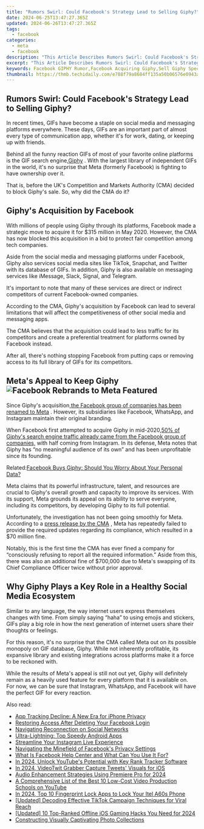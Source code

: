 ```yaml
---
title: "Rumors Swirl: Could Facebook's Strategy Lead to Selling Giphy?"
date: 2024-06-25T13:47:27.365Z
updated: 2024-06-26T13:47:27.365Z
tags:
  - facebook
categories:
  - meta
  - facebook
description: "This Article Describes Rumors Swirl: Could Facebook's Strategy Lead to Selling Giphy?"
excerpt: "This Article Describes Rumors Swirl: Could Facebook's Strategy Lead to Selling Giphy?"
keywords: Facebook GIPHY Rumor,Facebook Acquiring Giphy,Sell Giphy Speculation,Social Media Giant Giphy,Tech Industry Giphy News,Giphy Potential Sale,Rumors
thumbnail: https://thmb.techidaily.com/e788f79a8684ff135a50b06576e0943a8c2779cab90284e9a264c3a4912b0271.png
---
```


## Rumors Swirl: Could Facebook's Strategy Lead to Selling Giphy?

 In recent times, GIFs have become a staple on social media and messaging platforms everywhere. These days, GIFs are an important part of almost every type of communication app, whether it's for work, dating, or keeping up with friends.

 Behind all the funny reaction GIFs of most of your favorite online platforms is the GIF search engine,[Giphy](https://giphy.com/) . With the largest library of independent GIFs in the world, it's no surprise that Meta (formerly Facebook) is fighting to have ownership over it.

 That is, before the UK's Competition and Markets Authority (CMA) decided to block Giphy's sale. So, why did the CMA do it?

## Giphy's Acquisition by Facebook

 With millions of people using Giphy through its platforms, Facebook made a strategic move to acquire it for $315 million in May 2020\. However, the CMA has now blocked this acquisition in a bid to protect fair competition among tech companies.

 Aside from the social media and messaging platforms under Facebook, Giphy also services social media sites like TikTok, Snapchat, and Twitter with its database of GIFs. In addition, Giphy is also available on messaging services like iMessage, Slack, Signal, and Telegram.

 It's important to note that many of these services are direct or indirect competitors of current Facebook-owned companies.

 According to the CMA, Giphy's acquisition by Facebook can lead to several limitations that will affect the competitiveness of other social media and messaging apps.

 The CMA believes that the acquisition could lead to less traffic for its competitors and create a preferential treatment for platforms owned by Facebook instead.

 After all, there's nothing stopping Facebook from putting caps or removing access to its full library of GIFs for its competitors.

## Meta's Appeal to Keep Giphy ![Facebook Rebrands to Meta Featured](https://static1.makeuseofimages.com/wordpress/wp-content/uploads/2021/10/Facebook-Rebrands-to-Meta-Featured.jpg)

 Since Giphy's acquisition,[the Facebook group of companies has been renamed to Meta](https://www.makeuseof.com/facebook-announced-meta-its-new-brand/) . However, its subsidiaries like Facebook, WhatsApp, and Instagram maintain their original branding.

 When Facebook first attempted to acquire Giphy in mid-2020,[50% of Giphy's search engine traffic already came from the Facebook group of companies,](https://about.fb.com/news/2020/05/welcome-giphy/) with half coming from Instagram. In its defense, Meta notes that Giphy has “no meaningful audience of its own” and has been unprofitable since its founding.

 Related:[Facebook Buys Giphy: Should You Worry About Your Personal Data?](https://www.makeuseof.com/tag/facebook-giphy-personal-data/)

 Meta claims that its powerful infrastructure, talent, and resources are crucial to Giphy's overall growth and capacity to improve its services. With its support, Meta grounds its appeal on its ability to serve everyone, including its competitors, by developing Giphy to its full potential.

 Unfortunately, the investigation has not been going smoothly for Meta. According to a [press release by the CMA](https://www.gov.uk/government/news/cma-fines-facebook-over-enforcement-order-breach) , Meta has repeatedly failed to provide the required updates regarding its compliance, which resulted in a $70 million fine.

 Notably, this is the first time the CMA has ever fined a company for “consciously refusing to report all the required information.” Aside from this, there was also an additional fine of $700,000 due to Meta's swapping of its Chief Compliance Officer twice without prior approval.

## Why Giphy Plays a Key Role in a Healthy Social Media Ecosystem

 Similar to any language, the way internet users express themselves changes with time. From simply saying “haha” to using emojis and stickers, GIFs play a big role in how the next generation of internet users share their thoughts or feelings.

 For this reason, it's no surprise that the CMA called Meta out on its possible monopoly on GIF database, Giphy. While not inherently profitable, its expansive library and existing integrations across platforms make it a force to be reckoned with.

 While the results of Meta's appeal is still not out yet, Giphy will definitely remain as a heavily used feature for every platform that it is available on. For now, we can be sure that Instagram, WhatsApp, and Facebook will have the perfect GIF for every reaction.


<ins class="adsbygoogle"
     style="display:block"
     data-ad-format="autorelaxed"
     data-ad-client="ca-pub-7571918770474297"
     data-ad-slot="1223367746"></ins>



<ins class="adsbygoogle"
     style="display:block"
     data-ad-client="ca-pub-7571918770474297"
     data-ad-slot="8358498916"
     data-ad-format="auto"
     data-full-width-responsive="true"></ins>

<span class="atpl-alsoreadstyle">Also read:</span>
<div><ul>
<li><a href="https://facebook.techidaily.com/app-tracking-decline-a-new-era-for-iphone-privacy/"><u>App Tracking Decline: A New Era for iPhone Privacy</u></a></li>
<li><a href="https://facebook.techidaily.com/restoring-access-after-deleting-your-facebook-login/"><u>Restoring Access After Deleting Your Facebook Login</u></a></li>
<li><a href="https://facebook.techidaily.com/navigating-reconnection-on-social-networks/"><u>Navigating Reconnection on Social Networks</u></a></li>
<li><a href="https://facebook.techidaily.com/ultra-lightning-top-speedy-android-apps/"><u>Ultra-Lightning: Top Speedy Android Apps</u></a></li>
<li><a href="https://facebook.techidaily.com/streamline-your-instagram-live-experience/"><u>Streamline Your Instagram Live Experience</u></a></li>
<li><a href="https://facebook.techidaily.com/navigating-the-minefield-of-facebooks-privacy-settings/"><u>Navigating the Minefield of Facebook's Privacy Settings</u></a></li>
<li><a href="https://facebook.techidaily.com/what-is-facebook-help-center-and-what-can-you-use-it-for/"><u>What Is Facebook Help Center and What Can You Use It For?</u></a></li>
<li><a href="https://youtube-help.techidaily.com/in-2024-unlock-youtubes-potential-with-key-rank-tracker-software/"><u>In 2024, Unlock YouTube's Potential with Key Rank Tracker Software</u></a></li>
<li><a href="https://twitter-videos.techidaily.com/in-2024-videotwit-grabber-capture-tweets-visuals-for-ios/"><u>In 2024, VideoTwit Grabber  Capture Tweets' Visuals for iOS</u></a></li>
<li><a href="https://extra-lessons.techidaily.com/audio-enhancement-strategies-using-premiere-pro-for-2024/"><u>Audio Enhancement Strategies Using Premiere Pro for 2024</u></a></li>
<li><a href="https://youtube-videos.techidaily.com/a-comprehensive-list-of-the-best-10-low-cost-video-production-schools-on-youtube/"><u>A Comprehensive List of the Best 10 Low-Cost Video Production Schools on YouTube</u></a></li>
<li><a href="https://unlock-android.techidaily.com/in-2024-top-10-fingerprint-lock-apps-to-lock-your-itel-a60s-phone-by-drfone-android/"><u>In 2024, Top 10 Fingerprint Lock Apps to Lock Your Itel A60s Phone</u></a></li>
<li><a href="https://tiktok-video-recordings.techidaily.com/updated-decoding-effective-tiktok-campaign-techniques-for-viral-reach/"><u>[Updated] Decoding Effective TikTok Campaign Techniques for Viral Reach</u></a></li>
<li><a href="https://video-capture.techidaily.com/updated-10-top-ranked-offline-ios-gaming-hacks-you-need-for-2024/"><u>[Updated] 10 Top-Ranked Offline iOS Gaming Hacks You Need for 2024</u></a></li>
<li><a href="https://extra-tips.techidaily.com/constructing-visually-captivating-photo-collections/"><u>Constructing Visually Captivating Photo Collections</u></a></li>
</ul></div>
